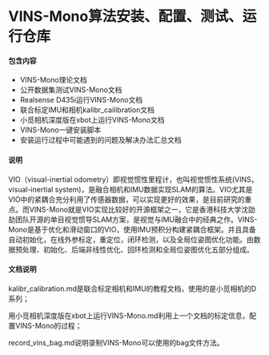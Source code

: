 # VINS-Mono算法安装、配置、测试、运行仓库

#### 包含内容

- VINS-Mono理论文档
- 公开数据集测试VINS-Mono文档
- Realsense D435i运行VINS-Mono文档
- 联合标定IMU和相机kalibr_cailibration文档
- 小觅相机深度版在xbot上运行VINS-Mono文档
- VINS-Mono一键安装脚本
- 安装运行过程中可能遇到的问题及解决办法汇总文档

#### 说明

VIO（visual-inertial odometry）即视觉惯性里程计，也叫视觉惯性系统(VINS，visual-inertial system)，是融合相机和IMU数据实现SLAM的算法。VIO尤其是VIO中的紧耦合充分利用了传感器数据，可以实现更好的效果，是目前研究的重点。而VINS-Mono就是VIO实现比较好的开源框架之一，它是香港科技大学沈劭劼团队开源的单目视觉惯导SLAM方案，是视觉与IMU融合中的经典之作。VINS-Mono是基于优化和滑动窗口的VIO，使用IMU预积分构建紧耦合框架。并且具备自动初始化，在线外参标定，重定位，闭环检测，以及全局位姿图优化功能。由数据预处理、初始化、后端非线性优化、回环检测和全局位姿图优化五部分组成。

#### 文档说明

kalibr_calibration.md是联合标定相机和IMU的教程文档，使用的是小觅相机的D系列；

用小觅相机深度版在xbot上运行VINS-Mono.md利用上一个文档的标定信息，配置VINS-Mono的过程；

record_vins_bag.md说明录制VINS-Mono可以使用的bag文件方法。



